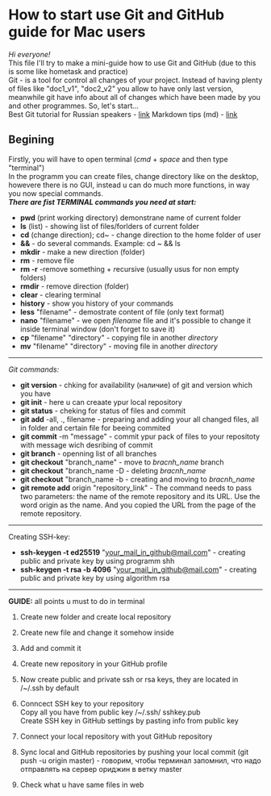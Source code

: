 # How to start use Git and GitHub guide for Mac users
*Hi everyone!*  
This file I'll try to make a mini-guide how to use Git and GitHub (due to this is some like hometask and practice)  
Git - is a tool for control all changes of your project. Instead of having plenty of files like "doc1_v1", "doc2_v2" you allow to have only last version, meanwhile git have info about all of changes which have been made by you and other programmes. So, let's start...  
Best Git tutorial for Russian speakers - [link](https://practicum.yandex.ru/trainer/git-basics/lesson/c6b9607c-e8bc-4446-89f9-c74522c3492f/)
Markdown tips (md) - [link](https://www.markdownguide.org/cheat-sheet/)

## Begining  
Firstly, you will have to open terminal (*cmd* + *space* and then type "terminal")  
In the programm you can create files, change directory like on the desktop, howevere there is no GUI, instead u can do much more functions, in way you now special commands.  
__*There are fist TERMINAL commands you need at start:*__
* **pwd** (print working directory) demonstrane name of current folder
* **ls** (list) - showing list of files/forlders of current folder
* **cd** (change direction); cd~ - change direction to the home folder of user
* **&&** - do several commands. Example: cd ~ && ls
* **mkdir** - make a new direction (folder)
* **rm** - remove file
* **rm -r** -remove something + *r*ecursive (usually usus for non empty folders)
* **rmdir** - remove direction (folder)
* **clear** - clearing terminal
* **history** - show you history of your commands
* **less** "filename" - demostrate content of  file (only text format)
* **nano** "filename" - we open *filename* file and it's possible to change it inside terminal window (don't forget to save it)
* **cp** "filename" "directory" - copying file in another *directory*
* **mv** "filename" "directory" - moving file in another *directory*
---
_*Git commands:*_
- **git version** - chking for availability (наличие) of git and version which you have
- **git init** - here u can creaate ypur local repository
- **git status** - cheking for status of files and commit
- **git add** -all, ., filename - preparing and adding your  all changed files, all in folder and certain file for beeing commited
- **git commit** -m "message" - commit ypur pack of files to your repositoty with message wich desribing of commit
- **git branch** - openning list of all branches
- **git checkout** "branch_name" - move to *bracnh_name* branch
- **git checkout** "branch_name -D - deleting *bracnh_name* 
- **git checkout** "branch_name -b - creating and moving to *bracnh_name*
- **git remote add** origin "repository_link" - The command needs to pass two parameters: the name of the remote repository and its URL. Use the word origin as the name. And you copied the URL from the page of the remote repository.
---
Creating SSH-key:
* **ssh-keygen -t ed25519** "your_mail_in_github@mail.com" - creating public and private key by using programm shh
* **ssh-keygen -t rsa -b 4096** "your_mail_in_github@mail.com" - creating public and private key by using algorithm rsa
---
**GUIDE:**
all points u must to do in terminal
1. Create new folder and create local repository
2. Create new file and change it somehow inside
3. Add and commit it
4. Create new repository in your GitHub profile
5. Now create public and private ssh or rsa keys, they are located in /~/.ssh by default
6. Conncect SSH key to your repository  
    <dr>Copy all you have from public key /~/.ssh/ sshkey.pub  
    <dr>Create SSH key in GitHub settings by pasting info from public key  

6. Connect your local repository with yout GitHub repository
7. Sync local and GitHub repositories by pushing your local commit (git push -u origin master) -  говорим, чтобы терминал запомнил, что надо отправлять на сервер ориджин в ветку master  
8. Check what u have same files in web